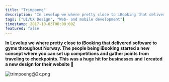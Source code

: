 ```yaml
---
title: "Trimpoeng"
description: "In Levelup we where pretty close to iBooking that delivered software to gyms throughout Norway. The people being iBooking started a new concept where you can set up competitions and gather points from traveling to checkpoints"
tags: ["UI/UX Design", "Web- and mobile development"]
timestamp: 2017-10-03T00:00:00Z
featured: false
---
```


**In Levelup we where pretty close to iBooking that delivered software to gyms throughout Norway. The people being iBooking started a new concept where you can set up competitions and gather points from traveling to checkpoints. This was a huge hit for businesses and I created a new design for their website 🕺**

![trimpoeng@2x.png](/projects/trimpoeng/trimpoeng2x.png)
